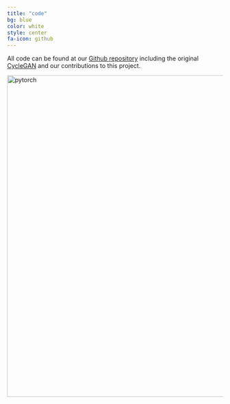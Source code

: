 ```yaml
---
title: "code"
bg: blue
color: white
style: center
fa-icon: github
---
```

All code can be found at our [Github repository](https://github.com/telecombcn-dl/2018-dlai-team3) 
including the original [CycleGAN](https://github.com/junyanz/pytorch-CycleGAN-and-pix2pix)
and our contributions to this project.

<img src="https://upload.wikimedia.org/wikipedia/commons/9/96/Pytorch_logo.png" alt="pytorch" width="750"/>
